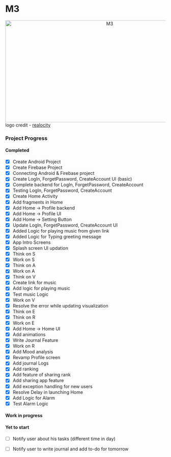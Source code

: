 # M3
<center><img src="https://socialify.git.ci/iatharva/M3/image?description=1&font=Raleway&language=1&name=1&owner=1&stargazers=1&theme=Dark" alt="M3" width="640" height="320" />
</center>
logo credit - <a href="https://github.com/realocity">realocity</a>


### Project Progress

#### Completed

- [x] Create Android Project
- [x] Create Firebase Project
- [x] Connecting Android & Firebase project
- [x] Create LogIn, ForgetPassword, CreateAccount UI (basic)
- [x] Complete backend for LogIn, ForgetPassword, CreateAccount
- [x] Testing LogIn, ForgetPassword, CreateAccount
- [x] Create Home Activity
- [x] Add fragments in Home
- [x] Add Home -> Profile backend
- [x] Add Home -> Profile UI
- [x] Add Home -> Setting Button
- [x] Update LogIn, ForgetPassword, CreateAccount UI
- [x] Added Logic for playing music from given link
- [x] Added Logic for Typing greeting message 
- [x] App Intro Screens
- [x] Splash screen UI updation
- [x] Think on S
- [x] Work on S
- [x] Think on A
- [x] Work on A
- [x] Think on V
- [x] Create link for music
- [x] Add logic for playing music
- [x] Test music Logic
- [x] Work on V
- [x] Resolve the error while updating visualization
- [x] Think on E
- [x] Think on R
- [x] Work on E
- [x] Add Home -> Home UI
- [x] Add animations
- [x] Write Journal Feature
- [x] Work on R
- [x] Add Mood analysis
- [x] Revamp Profile screen
- [x] Add journal Logs
- [x] Add ranking
- [x] Add feature of sharing rank
- [x] Add sharing app feature
- [x] Add exception handling for new users
- [x] Resolve Delay in launching Home
- [x] Add Logic for Alarm
- [x] Test Alarm Logic

#### Work in progress



#### Yet to start

- [ ] Notify user about his tasks (different time in day)
- [ ] Notify user to write journal and add to-do for tomorrow

